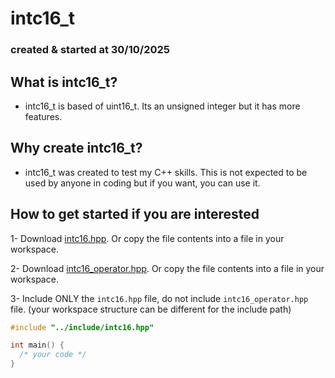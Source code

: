 # **intc16_t**
### created & started at 30/10/2025

## What is intc16_t?
- intc16_t is based of uint16_t. Its an unsigned integer but it has more features.


## Why create intc16_t?
- intc16_t was created to test my C++ skills. This is not expected to be used by anyone in coding
but if you want, you can use it.

## How to get started if you are interested
1- Download [intc16.hpp](https://github.com/Lsfr271/WIP-intc16_t/blob/main/src/intc16.hpp). Or copy the file contents into a file in your workspace.

2- Download [intc16_operator.hpp](https://github.com/Lsfr271/WIP-intc16_t/blob/main/src/intc16_operator.hpp). Or copy the file contents into a file in your workspace.

3- Include ONLY the `intc16.hpp` file, do not include `intc16_operator.hpp` file. (your workspace structure can be different for the include path)
```cpp
#include "../include/intc16.hpp"

int main() {
  /* your code */
}
```
